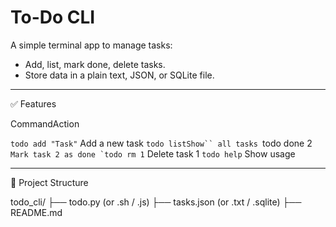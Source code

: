 # To-Do CLI

A simple terminal app to manage tasks:
- Add, list, mark done, delete tasks.
- Store data in a plain text, JSON, or SQLite file.

---

✅ Features

CommandAction

`todo add "Task"` Add a new task
`todo listShow`` all tasks
`todo done 2`` Mark task 2 as done
`todo rm 1`` Delete task 1
`todo help` Show usage



---

🧱 Project Structure

todo_cli/
├── todo.py (or .sh / .js)
├── tasks.json (or .txt / .sqlite)
├── README.md
